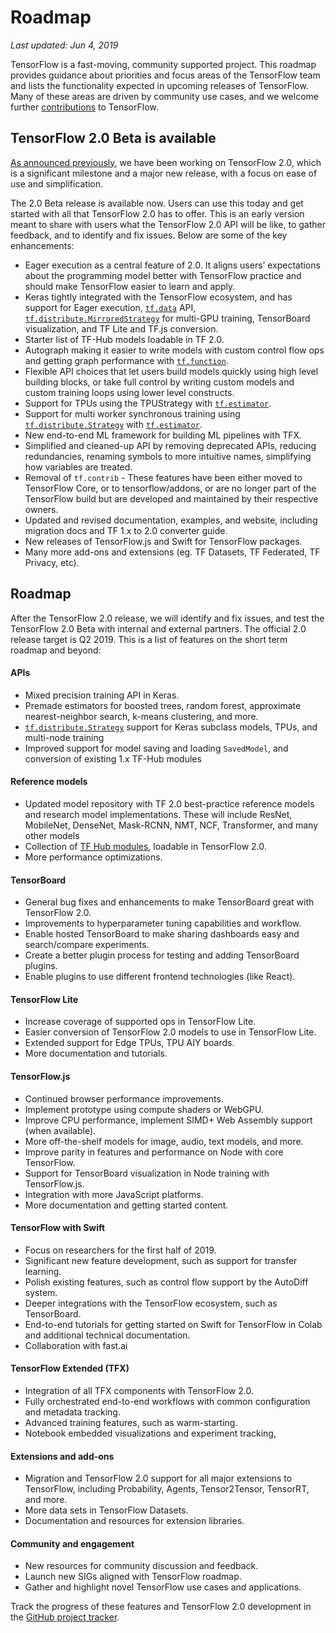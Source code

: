 # Roadmap

*Last updated: Jun 4, 2019*

TensorFlow is a fast-moving, community supported project. This roadmap provides
guidance about priorities and focus areas of the TensorFlow team and lists the
functionality expected in upcoming releases of TensorFlow. Many of these areas
are driven by community use cases, and we welcome further
[contributions](https://github.com/tensorflow/tensorflow/blob/master/CONTRIBUTING.md)
to TensorFlow.

## TensorFlow 2.0 Beta is available

[As announced previously](https://groups.google.com/a/tensorflow.org/forum/#!topic/discuss/bgug1G6a89A),
we have been working on TensorFlow 2.0, which is a significant milestone and a
major new release, with a focus on ease of use and simplification.

The 2.0 Beta release is available now. Users can use this today and get started
with all that TensorFlow 2.0 has to offer. This is an early version meant to
share with users what the TensorFlow 2.0 API will be like, to gather feedback,
and to identify and fix issues. Below are some of the key enhancements:

*   Eager execution as a central feature of 2.0. It aligns users’ expectations
    about the programming model better with TensorFlow practice and should make
    TensorFlow easier to learn and apply.
*   Keras tightly integrated with the TensorFlow ecosystem, and has support for
    Eager execution, <a href="../api_docs/python/tf/data.md"><code>tf.data</code></a> API, <a href="../api_docs/python/tf/distribute/MirroredStrategy.md"><code>tf.distribute.MirroredStrategy</code></a> for
    multi-GPU training, TensorBoard visualization, and TF Lite and TF.js
    conversion.
*   Starter list of TF-Hub models loadable in TF 2.0.
*   Autograph making it easier to write models with custom control flow ops and
    getting graph performance with <a href="../api_docs/python/tf/function.md"><code>tf.function</code></a>.
*   Flexible API choices that let users build models quickly using high level
    building blocks, or take full control by writing custom models and custom
    training loops using lower level constructs.
*   Support for TPUs using the TPUStrategy with <a href="../api_docs/python/tf/estimator.md"><code>tf.estimator</code></a>.
*   Support for multi worker synchronous training using <a href="../api_docs/python/tf/distribute/Strategy.md"><code>tf.distribute.Strategy</code></a>
    with <a href="../api_docs/python/tf/estimator.md"><code>tf.estimator</code></a>.
*   New end-to-end ML framework for building ML pipelines with TFX.
*   Simplified and cleaned-up API by removing deprecated APIs, reducing
    redundancies, renaming symbols to more intuitive names, simplifying how
    variables are treated.
*   Removal of `tf.contrib` - These features have been either moved to
    TensorFlow Core, or to tensorflow/addons, or are no longer part of the
    TensorFlow build but are developed and maintained by their respective
    owners.
*   Updated and revised documentation, examples, and website, including
    migration docs and TF 1.x to 2.0 converter guide.
*   New releases of TensorFlow.js and Swift for TensorFlow packages.
*   Many more add-ons and extensions (eg. TF Datasets, TF Federated, TF Privacy,
    etc).

## Roadmap

After the TensorFlow 2.0 release, we will identify and fix issues, and test the
TensorFlow 2.0 Beta with internal and external partners. The official 2.0
release target is Q2 2019. This is a list of features on the short term roadmap
and beyond:

#### APIs

*   Mixed precision training API in Keras.
*   Premade estimators for boosted trees, random forest, approximate
    nearest-neighbor search, k-means clustering, and more.
*   <a href="../api_docs/python/tf/distribute/Strategy.md"><code>tf.distribute.Strategy</code></a> support for Keras subclass models, TPUs, and
    multi-node training
*   Improved support for model saving and loading `SavedModel`, and conversion
    of existing 1.x TF-Hub modules

#### Reference models

*   Updated model repository with TF 2.0 best-practice reference models and
    research model implementations. These will include ResNet, MobileNet,
    DenseNet, Mask-RCNN, NMT, NCF, Transformer, and many other models
*   Collection of [TF Hub modules](https://tfhub.dev/s?q=tf2-preview), loadable
    in TensorFlow 2.0.
*   More performance optimizations.

#### TensorBoard

*   General bug fixes and enhancements to make TensorBoard great with TensorFlow
    2.0.
*   Improvements to hyperparameter tuning capabilities and workflow.
*   Enable hosted TensorBoard to make sharing dashboards easy and search/compare
    experiments.
*   Create a better plugin process for testing and adding TensorBoard plugins.
*   Enable plugins to use different frontend technologies (like React).

#### TensorFlow Lite

*   Increase coverage of supported ops in TensorFlow Lite.
*   Easier conversion of TensorFlow 2.0 models to use in TensorFlow Lite.
*   Extended support for Edge TPUs, TPU AIY boards.
*   More documentation and tutorials.

#### TensorFlow.js

*   Continued browser performance improvements.
*   Implement prototype using compute shaders or WebGPU.
*   Improve CPU performance, implement SIMD+ Web Assembly support (when
    available).
*   More off-the-shelf models for image, audio, text models, and more.
*   Improve parity in features and performance on Node with core TensorFlow.
*   Support for TensorBoard visualization in Node training with TensorFlow.js.
*   Integration with more JavaScript platforms.
*   More documentation and getting started content.

#### TensorFlow with Swift

*   Focus on researchers for the first half of 2019.
*   Significant new feature development, such as support for transfer learning.
*   Polish existing features, such as control flow support by the AutoDiff
    system.
*   Deeper integrations with the TensorFlow ecosystem, such as TensorBoard.
*   End-to-end tutorials for getting started on Swift for TensorFlow in Colab
    and additional technical documentation.
*   Collaboration with fast.ai

#### TensorFlow Extended (TFX)

*   Integration of all TFX components with TensorFlow 2.0.
*   Fully orchestrated end-to-end workflows with common configuration and
    metadata tracking.
*   Advanced training features, such as warm-starting.
*   Notebook embedded visualizations and experiment tracking,

#### Extensions and add-ons

*   Migration and TensorFlow 2.0 support for all major extensions to TensorFlow,
    including Probability, Agents, Tensor2Tensor, TensorRT, and more.
*   More data sets in TensorFlow Datasets.
*   Documentation and resources for extension libraries.

#### Community and engagement

*   New resources for community discussion and feedback.
*   Launch new SIGs aligned with TensorFlow roadmap.
*   Gather and highlight novel TensorFlow use cases and applications.

Track the progress of these features and TensorFlow 2.0 development in the
[GitHub project tracker](https://github.com/orgs/tensorflow/projects/4).
